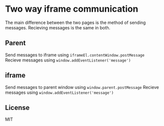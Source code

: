 # Two way iframe communication

The main difference between the two pages is the method of sending messages. Recieving messages is the same in both.

## Parent

Send messages to iframe using `iframeEl.contentWindow.postMessage`
Recieve messages using `window.addEventListener('message')`

## iframe

Send messages to parent window using `window.parent.postMessage`
Recieve messages using `window.addEventListener('message')`

## License

MIT
